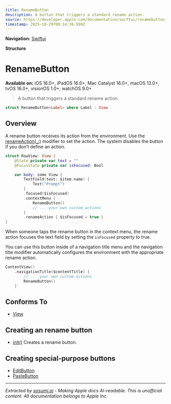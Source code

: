 ```yaml
---
title: RenameButton
description: A button that triggers a standard rename action.
source: https://developer.apple.com/documentation/swiftui/renamebutton
timestamp: 2025-10-29T00:14:36.599Z
---
```


**Navigation:** [Swiftui](/documentation/swiftui)

**Structure**

# RenameButton

**Available on:** iOS 16.0+, iPadOS 16.0+, Mac Catalyst 16.0+, macOS 13.0+, tvOS 16.0+, visionOS 1.0+, watchOS 9.0+

> A button that triggers a standard rename action.

```swift
struct RenameButton<Label> where Label : View
```

## Overview

A rename button receives its action from the environment. Use the [renameAction(_:)](/documentation/swiftui/view/renameaction(_:)) modifier to set the action. The system disables the button if you don’t define an action.

```swift
struct RowView: View {
    @State private var text = ""
    @FocusState private var isFocused: Bool

    var body: some View {
        TextField(text: $item.name) {
            Text("Prompt")
        }
        .focused($isFocused)
        .contextMenu {
            RenameButton()
            // ... your own custom actions
        }
        .renameAction { $isFocused = true }
}
```

When someone taps the rename button in the context menu, the rename action focuses the text field by setting the `isFocused` property to true.

You can use this button inside of a navigation title menu and the navigation title modifier automatically configures the environment with the appropriate rename action.

```swift
ContentView()
    .navigationTitle($contentTitle) {
        // ... your own custom actions
        RenameButton()
    }
```

## Conforms To

- [View](/documentation/swiftui/view)

## Creating an rename button

- [init()](/documentation/swiftui/renamebutton/init()) Creates a rename button.

## Creating special-purpose buttons

- [EditButton](/documentation/swiftui/editbutton)
- [PasteButton](/documentation/swiftui/pastebutton)

---

*Extracted by [sosumi.ai](https://sosumi.ai) - Making Apple docs AI-readable.*
*This is unofficial content. All documentation belongs to Apple Inc.*
